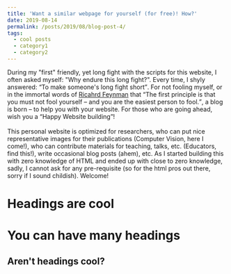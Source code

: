 ```yaml
---
title: 'Want a similar webpage for yourself (for free)! How?'
date: 2019-08-14
permalink: /posts/2019/08/blog-post-4/
tags:
  - cool posts
  - category1
  - category2
---
```


 During my "first" friendly, yet long fight with the scripts for this website, I often asked myself: "Why endure this long fight?". Every time, I shyly answered: <q>To make someone's long fight short</q>. For not fooling myself, or in the immortal words of [Ricahrd Feynman](https://en.wikipedia.org/wiki/Richard_Feynman) that <q>The first principle is that you must not fool yourself – and you are the easiest person to fool.</q>, a blog is born – to help you with your website. For those who are going ahead, wish you a <q>Happy Website building</q>!  
 <br>
 This personal website is optimized for researchers, who can put nice representative images for their publications (Computer Vision, here I come!), who can contribute materials for teaching, talks, etc. (Educators, find this!), write occasional blog posts (ahem), etc. As I started building this with zero knowledge of HTML and ended up with close to zero knowledge,  sadly, I cannot ask for any pre-requisite (so for the html pros out there, sorry if I sound childish). Welcome!       

Headings are cool
======

You can have many headings
======

Aren't headings cool?
------
